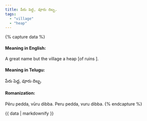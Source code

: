 ```yaml
---
title: పేరు పెద్ద, వూరు దిబ్బ.
tags:
  - "village"
  - "heap"
---
```


{% capture data %}
#### Meaning in English:
A great name but the village a heap [of ruins ].

#### Meaning in Telugu:
పేరు పెద్ద, వూరు దిబ్బ.

#### Romanization:
Pēru pedda, vūru dibba.
Peru pedda, vuru dibba.
{% endcapture %}

{{ data | markdownify }}

